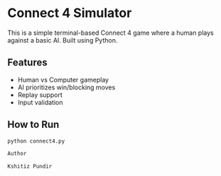 # Connect 4 Simulator

This is a simple terminal-based Connect 4 game where a human plays against a basic AI. Built using Python.

## Features
- Human vs Computer gameplay
- AI prioritizes win/blocking moves
- Replay support
- Input validation

## How to Run
```bash
python connect4.py

Author

Kshitiz Pundir